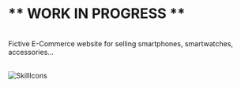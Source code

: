 <h1>** WORK IN PROGRESS **</h1><br>
Fictive E-Commerce website for selling smartphones, smartwatches, accessories...
<br>
<br>

![SkillIcons](https://skillicons.dev/icons?i=symfony,php,js,css,html,figma,vscode)
